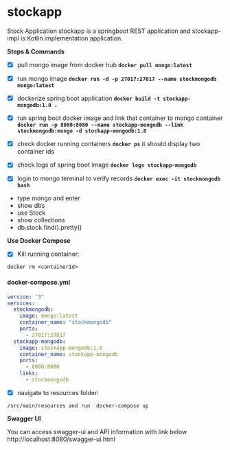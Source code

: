 # stockapp
 Stock Application
 stockapp is a springboot REST application and stockapp-impl is Kotlin implementation application.
 
**Steps & Commands**

- [x] pull mongo image from docker hub **`docker pull mongo:latest`**
- [x] run mongo image **`docker run -d -p 27017:27017 --name stockmongodb mongo:latest`**
- [x] dockerize spring boot application **`docker build -t stockapp-mongodb:1.0 .`**
- [x] run spring boot docker image and link that container to mongo container 
   **`docker run -p 8080:8080 --name stockapp-mongodb --link stockmongodb:mongo -d stockapp-mongodb:1.0`**
- [x] check docker running containers  **`docker ps`** it should display two container ids
- [x] check logs of spring boot image **`docker logs stockapp-mongodb`**

- [x] login to mongo terminal to verify records **`docker exec -it stockmongodb bash`**
- type mongo and enter
- show dbs
- use Stock
- show collections
- db.stock.find().pretty()


**Use Docker Compose**

- [x] Kill running container:
```
docker rm <containerId>
```


#### docker-compose.yml

```yaml
version: "3"
services:
  stockmongodb:
    image: mongo:latest
    container_name: "stockmongodb"
    ports:
      - 27017:27017
  stockapp-mongodb:
    image: stockapp-mongodb:1.0
    container_name: stockapp-mongodb
    ports:
      - 8080:8080
    links:
      - stockmongodb
```
- [x] navigate to resources folder:
```
/src/main/resources and run  docker-compose up
```
 **Swagger UI**
 
 You can access swagger-ui and API information with link below
 http://localhost:8080/swagger-ui.html
